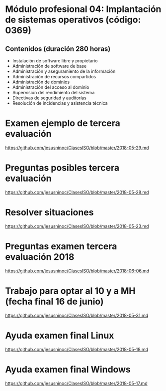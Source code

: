  # Módulo profesional 04: Implantación de sistemas operativos (código: 0369)
 ## Contenidos (duración 280 horas) 

- Instalación de software libre y propietario
- Administración de software de base
- Administración y aseguramiento de la información
- Administración de recursos compartidos
- Administración de dominios
- Administración del acceso al dominio
- Supervisión del rendimiento del sistema
- Directivas de seguridad y auditorías
- Resolución de incidencias y asistencia técnica

# Examen ejemplo de tercera evaluación
https://github.com/jesusninoc/ClasesISO/blob/master/2018-05-29.md

# Preguntas posibles tercera evaluación
https://github.com/jesusninoc/ClasesISO/blob/master/2018-05-28.md

# Resolver situaciones
https://github.com/jesusninoc/ClasesISO/blob/master/2018-05-23.md

# Preguntas examen tercera evaluación 2018
https://github.com/jesusninoc/ClasesISO/blob/master/2018-06-06.md

# Trabajo para optar al 10 y a MH (fecha final 16 de junio)
https://github.com/jesusninoc/ClasesISO/blob/master/2018-05-31.md

# Ayuda examen final Linux
https://github.com/jesusninoc/ClasesISO/blob/master/2018-05-18.md

# Ayuda examen final Windows
https://github.com/jesusninoc/ClasesISO/blob/master/2018-05-17.md
